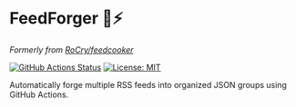 # FeedForger 🔨⚡
_Formerly from [RoCry/feedcooker](https://github.com/RoCry/feedcooker)_

[![GitHub Actions Status](https://img.shields.io/github/actions/workflow/status/RoCry/feedforger/main.yml?style=flat-square)](https://github.com/RoCry/feedforger/actions)
[![License: MIT](https://img.shields.io/badge/License-MIT-yellow.svg)](https://opensource.org/licenses/MIT)

Automatically forge multiple RSS feeds into organized JSON groups using GitHub Actions.

